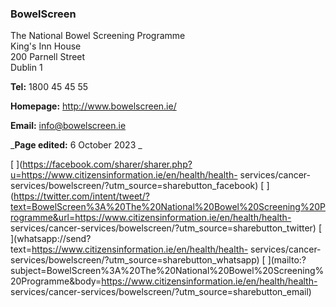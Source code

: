 ###  BowelScreen

The National Bowel Screening Programme  
King's Inn House  
200 Parnell Street  
Dublin 1

**Tel:** 1800 45 45 55

**Homepage:** [ http://www.bowelscreen.ie/ ](http://www.bowelscreen.ie/)

**Email:** [ info@bowelscreen.ie ](mailto:info@bowelscreen.ie)

_**Page edited:** 6 October 2023 _

[
](https://facebook.com/sharer/sharer.php?u=https://www.citizensinformation.ie/en/health/health-
services/cancer-services/bowelscreen/?utm_source=sharebutton_facebook) [
](https://twitter.com/intent/tweet/?text=BowelScreen%3A%20The%20National%20Bowel%20Screening%20Programme&url=https://www.citizensinformation.ie/en/health/health-
services/cancer-services/bowelscreen/?utm_source=sharebutton_twitter) [
](whatsapp://send?text=https://www.citizensinformation.ie/en/health/health-
services/cancer-services/bowelscreen/?utm_source=sharebutton_whatsapp) [
](mailto:?subject=BowelScreen%3A%20The%20National%20Bowel%20Screening%20Programme&body=https://www.citizensinformation.ie/en/health/health-
services/cancer-services/bowelscreen/?utm_source=sharebutton_email) [
](javascript:void\(0\))

